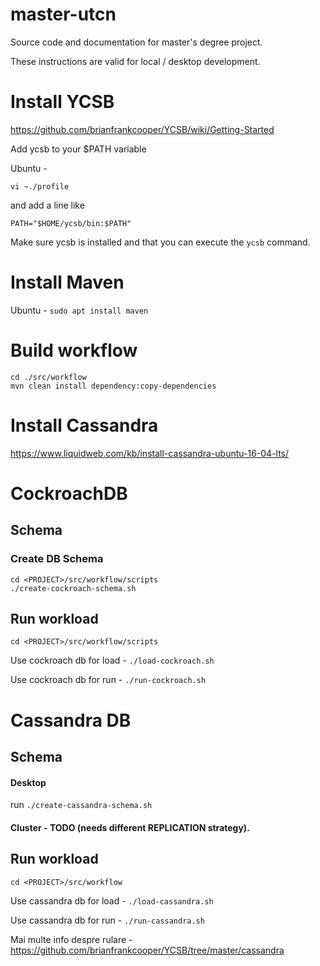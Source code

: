 # master-utcn
Source code and documentation for master's degree project.

These instructions are valid for local / desktop development.

# Install YCSB

https://github.com/brianfrankcooper/YCSB/wiki/Getting-Started

Add ycsb to your $PATH variable 

Ubuntu - 

`vi ~./profile` 

and add a line like 

`PATH="$HOME/ycsb/bin:$PATH"`

Make sure ycsb is installed and that you can execute the `ycsb` command.

# Install Maven

Ubuntu - `sudo apt install maven`

# Build workflow

```
cd ./src/workflow
mvn clean install dependency:copy-dependencies
```

# Install Cassandra

https://www.liquidweb.com/kb/install-cassandra-ubuntu-16-04-lts/

# CockroachDB

## Schema

### Create DB Schema

```
cd <PROJECT>/src/workflow/scripts
./create-cockroach-schema.sh
```

## Run workload

`cd <PROJECT>/src/workflow/scripts`

Use cockroach db for load - `./load-cockroach.sh`

Use cockroach db for run - `./run-cockroach.sh`

# Cassandra DB

## Schema

#### Desktop

run `./create-cassandra-schema.sh`

#### Cluster - TODO (needs different REPLICATION strategy).

## Run workload

`cd <PROJECT>/src/workflow`

Use cassandra db for load - `./load-cassandra.sh`

Use cassandra db for run - `./run-cassandra.sh`

Mai multe info despre rulare - https://github.com/brianfrankcooper/YCSB/tree/master/cassandra